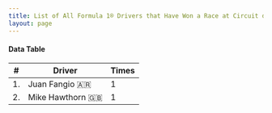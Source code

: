 ```yaml
---
title: List of All Formula 1® Drivers that Have Won a Race at Circuit de Pedralbes
layout: page
---
```


<canvas id="chart" width="400" height="180"></canvas>
<script>
var data = {
    "datasets": [
        {
            "backgroundColor": "#f3a935",
            "borderColor": "#f68639",
            "borderWidth": 1,
            "data": [
                1.0,
                1.0
            ],
            "label": "Times"
        }
    ],
    "labels": [
        "Juan Fangio 🇦🇷",
        "Mike Hawthorn 🇬🇧"
    ]
};
var options = {
  legend: {
    display: false
  },
  scales: {
    xAxes: [{
      ticks: {
        beginAtZero: true,
        maxRotation: 180
      }
    }],
    yAxes: [{
      ticks: {
        beginAtZero: true
      }
    }]
  }
};
new Chart("chart", {
    data: data,
    type: 'bar',
    options: options
});
</script>



#### Data Table

| # | Driver | Times |
|--|--|--|
| 1. | Juan Fangio 🇦🇷 | 1 |
| 2. | Mike Hawthorn 🇬🇧 | 1 |
